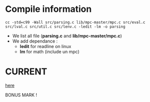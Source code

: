 # Compile information 
```
cc -std=c99 -Wall src/parsing.c lib/mpc-master/mpc.c src/eval.c src/lval.c src/util.c src/lenv.c -ledit -lm -o parsing
```
* We list all file (__parsing.c__ and __lib/mpc-master/mpc.c__)
* We add dependance :
  * __ledit__ for readline on linux
  * __lm__ for math (include un mpc) 

# CURRENT
[here](https://buildyourownlisp.com/chapter12_functions#function_calling)

BONUS MARK !